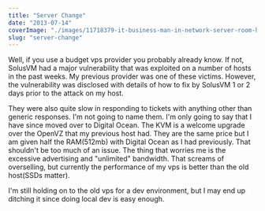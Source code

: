 ```yaml
---
title: "Server Change"
date: "2013-07-14"
coverImage: "./images/11718379-it-business-man-in-network-server-room-have-problems-and-looking-for-disaster-situation-solution1.jpg"
slug: "server-change"
---
```


Well, if you use a budget vps provider you probably already know. If not, SolusVM had a major vulnerability that was exploited on a number of hosts in the past weeks. My previous provider was one of these victims. However, the vulnerability was disclosed with details of how to fix by SolusVM 1 or 2 days prior to the attack on my host.

They were also quite slow in responding to tickets with anything other than generic responses. I'm not going to name them. I'm only going to say that I have since moved over to Digital Ocean. The KVM is a welcome upgrade over the OpenVZ that my previous host had. They are the same price but I am given half the RAM(512mb) with Digital Ocean as I had previously. That shouldn't be too much of an issue. The thing that worries me is the excessive advertising and "unlimited" bandwidth. That screams of overselling, but currently the performance of my vps is better than the old host(SSDs matter).

I'm still holding on to the old vps for a dev environment, but I may end up ditching it since doing local dev is easy enough.
